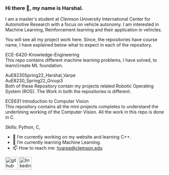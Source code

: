 ### Hi there 👋, my name is Harshal.

I am a master's student at Clemson University International Center for Automotive Research with a focus on vehicle autonomy.
I am interested in Machine Learning, Reinforcement learning and their application in vehicles.

You will see all my project work here. Since, the repositories have course name, I have explained below what to expect in each of the repository.

ECE-6420-Knowledge-Engineering\
This repo contains different machine learning problems, I have solved, to learn/create ML foundation.

AuE8230Spring22_Harshal_Varpe \
AuE8230_Spring22_Group3     
Both of these Repository contain my projects related Robotic Operating System (ROS). The Work in both the repositories is different.

ECE631 Introduction to Computer Vision \
This repository contains all the mini projects completes to understand the underlining working of the Computer Vision. All the work in this repo is done in C.



Skills: Python, C,

- 🔭 I’m currently working on my website and learning C++. 
- 🌱 I’m currently learning Machine Learning. 
- 📫 How to reach me: hvarpe@clemson.edu 


[<img src='https://github.githubassets.com/images/modules/logos_page/Octocat.png' alt='github' height='40'>](https://github.com/Abetelgeusian)  [<img src='https://upload.wikimedia.org/wikipedia/commons/thumb/8/81/LinkedIn_icon.svg/2048px-LinkedIn_icon.svg.png' alt='linkedin' height='40'>](https://www.linkedin.com/in/harshal-varpe//)  
<!--
[![Top Langs](https://github-readme-stats.vercel.app/api/top-langs/?username=Abetelgeusian)](https://github.com/anuraghazra/github-readme-stats)

![GitHub stats](https://github-readme-stats.vercel.app/api?username=Abetelgeusian&show_icons=true)  
-->

